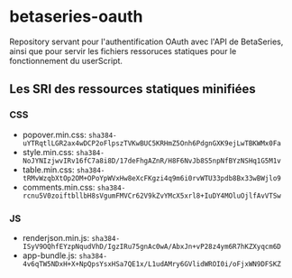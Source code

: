 # betaseries-oauth
Repository servant pour l'authentification OAuth avec l'API de BetaSeries, ainsi que pour servir les fichiers ressoruces statiques pour le fonctionnement du userScript.

## Les SRI des ressources statiques minifiées

### CSS
* popover.min.css:  `sha384-uYTRqtlLGR2ax4wDCP2oFlpszTVKwBUC5KRHmZ5Onh6PdgnGXK9ejLwTBKWMx0Fa`
* style.min.css:    `sha384-NoJYNIzjwvIRv16fC7a8i8D/17deFhgAZnR/H8F6NvJb8S5npNfBYzNSHq1G5M1v`
* table.min.css:    `sha384-tRMvWzqbXtOp2OM+OPoYpWVxHw8eXcFKgzi4q9m6i0rvWTU33pdb8Bx33wBWjlo9`
* comments.min.css: `sha384-rcnu5V0zoiftbllbH8sVgumFMVCr62V9kZvYMcX5xrl8+IuDY4MOluOjlfAvVTSw`

### JS
* renderjson.min.js: `sha384-ISyV9OQhfEYzpNqudVhD/IgzIRu75gnAc0wA/AbxJn+vP28z4ym6R7hKZXyqcm6D`
* app-bundle.js: `sha384-4v6qTW5NDxH+X+NpQpsYsxHSa7QE1x/L1udAMry6GVlidWROI0i/oFjxWN9DFSKZ`